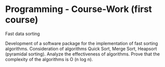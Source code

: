 # Programming - Course-Work (first course)

Fast data sorting

Development of a software package for the implementation of fast sorting algorithms. Consideration of algorithms Quick Sort, Merge Sort, Heapsort (pyramidal sorting). Analyze the effectiveness of algorithms. Prove that the complexity of the algorithms is O (n log n).
